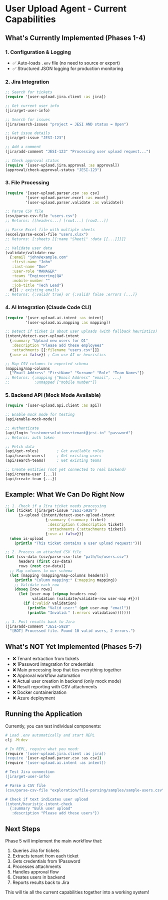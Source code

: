# User Upload Agent - Current Capabilities

## What's Currently Implemented (Phases 1-4)

### 1. Configuration & Logging
- ✅ Auto-loads `.env` file (no need to source or export)
- ✅ Structured JSON logging for production monitoring

### 2. Jira Integration
```clojure
;; Search for tickets
(require '[user-upload.jira.client :as jira])

;; Get current user info
(jira/get-user-info)

;; Search for issues
(jira/search-issues "project = JESI AND status = Open")

;; Get issue details
(jira/get-issue "JESI-123")

;; Add a comment
(jira/add-comment "JESI-123" "Processing user upload request...")

;; Check approval status
(require '[user-upload.jira.approval :as approval])
(approval/check-approval-status "JESI-123")
```

### 3. File Processing
```clojure
(require '[user-upload.parser.csv :as csv]
         '[user-upload.parser.excel :as excel]
         '[user-upload.parser.validate :as validate])

;; Parse CSV file
(csv/parse-csv-file "users.csv")
;; Returns: [[headers...] [row1...] [row2...]]

;; Parse Excel file with multiple sheets
(excel/parse-excel-file "users.xlsx")
;; Returns: {:sheets [{:name "Sheet1" :data [[...]]}]}

;; Validate user data
(validate/validate-row 
  {:email "john@example.com"
   :first-name "John"
   :last-name "Doe"
   :user-role "MANAGER"
   :teams "Engineering|QA"
   :mobile-number ""
   :job-title "Tech Lead"}
  #{}) ; existing emails
;; Returns: {:valid? true} or {:valid? false :errors [...]}
```

### 4. AI Integration (Claude Code CLI)
```clojure
(require '[user-upload.ai.intent :as intent]
         '[user-upload.ai.mapping :as mapping])

;; Detect if ticket is about user uploads (with fallback heuristics)
(intent/detect-user-upload-intent 
  {:summary "Upload new users for Q1"
   :description "Please add these employees"
   :attachments [{:filename "users.csv"}]}
  {:use-ai false}) ; Can use AI or heuristics

;; Map CSV columns to expected schema
(mapping/map-columns 
  ["Email Address" "FirstName" "Surname" "Role" "Team Names"])
;; Returns: {:mapping {"Email Address" "email", ...} 
;;           :unmapped ["mobile number"]}
```

### 5. Backend API (Mock Mode Available)
```clojure
(require '[user-upload.api.client :as api])

;; Enable mock mode for testing
(api/enable-mock-mode!)

;; Authenticate
(api/login "customersolutions+tenant@jesi.io" "password")
;; Returns: auth token

;; Fetch data
(api/get-roles)        ; Get available roles
(api/search-users)     ; Get existing users
(api/search-teams)     ; Get existing teams

;; Create entities (not yet connected to real backend)
(api/create-user {...})
(api/create-team {...})
```

## Example: What We Can Do Right Now

```clojure
;; 1. Check if a Jira ticket needs processing
(let [ticket (jira/get-issue "JESI-5928")
      is-upload (intent/detect-user-upload-intent 
                  {:summary (:summary ticket)
                   :description (:description ticket)
                   :attachments (:attachments ticket)}
                  {:use-ai false})]
  (when is-upload
    (println "This ticket contains a user upload request!")))

;; 2. Process an attached CSV file
(let [csv-data (csv/parse-csv-file "path/to/users.csv")
      headers (first csv-data)
      rows (rest csv-data)]
  ;; Map columns to our schema
  (let [mapping (mapping/map-columns headers)]
    (println "Column mapping:" (:mapping mapping))
    ;; Validate each row
    (doseq [row rows]
      (let [user-map (zipmap headers row)
            validation (validate/validate-row user-map #{})]
        (if (:valid? validation)
          (println "Valid user:" (get user-map "email"))
          (println "Invalid:" (:errors validation)))))))

;; 3. Post results back to Jira
(jira/add-comment "JESI-5928" 
  "[BOT] Processed file. Found 10 valid users, 2 errors.")
```

## What's NOT Yet Implemented (Phases 5-7)

- ❌ Tenant extraction from tickets
- ❌ 1Password integration for credentials  
- ❌ Main processing loop that ties everything together
- ❌ Approval workflow automation
- ❌ Actual user creation in backend (only mock mode)
- ❌ Result reporting with CSV attachments
- ❌ Docker containerization
- ❌ Azure deployment

## Running the Application

Currently, you can test individual components:

```bash
# Load .env automatically and start REPL
clj -M:dev

# In REPL, require what you need:
(require '[user-upload.jira.client :as jira])
(require '[user-upload.parser.csv :as csv])
(require '[user-upload.ai.intent :as intent])

# Test Jira connection
(jira/get-user-info)

# Parse a CSV file
(csv/parse-csv-file "exploration/file-parsing/samples/sample-users.csv")

# Check if text indicates user upload
(intent/heuristic-intent-check 
  {:summary "Bulk user upload"
   :description "Please add these users"})
```

## Next Steps

Phase 5 will implement the main workflow that:
1. Queries Jira for tickets
2. Extracts tenant from each ticket
3. Gets credentials from 1Password
4. Processes attachments
5. Handles approval flow
6. Creates users in backend
7. Reports results back to Jira

This will tie all the current capabilities together into a working system!
